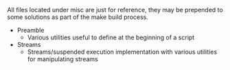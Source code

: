 All files located under misc are just for reference, they may be prepended to some solutions as part of the make build process.

- Preamble
  - Various utilities useful to define at the beginning of a script
- Streams
  - Streams/suspended execution implementation with various utilities for manipulating streams
